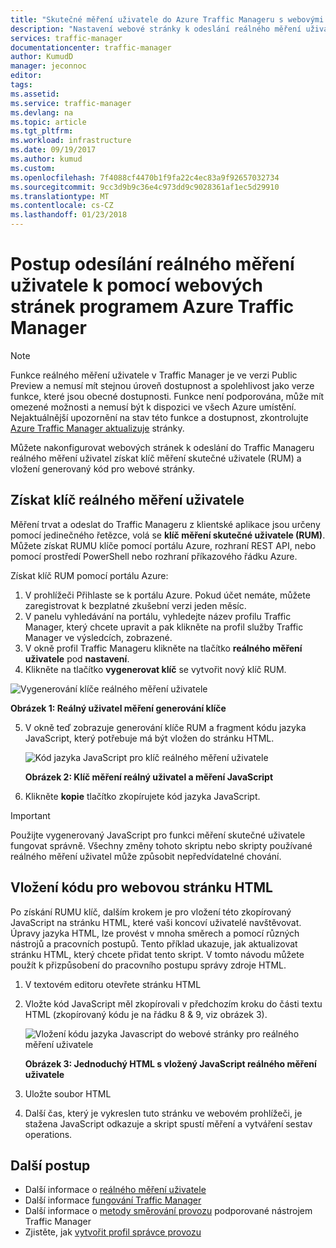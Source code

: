 ```yaml
---
title: "Skutečné měření uživatele do Azure Traffic Manageru s webovými stránkami | Microsoft Docs"
description: "Nastavení webové stránky k odeslání reálného měření uživatele do Traffic Manageru"
services: traffic-manager
documentationcenter: traffic-manager
author: KumudD
manager: jeconnoc
editor: 
tags: 
ms.assetid: 
ms.service: traffic-manager
ms.devlang: na
ms.topic: article
ms.tgt_pltfrm: 
ms.workload: infrastructure
ms.date: 09/19/2017
ms.author: kumud
ms.custom: 
ms.openlocfilehash: 7f4088cf4470b1f9fa22c4ec83a9f92657032734
ms.sourcegitcommit: 9cc3d9b9c36e4c973dd9c9028361af1ec5d29910
ms.translationtype: MT
ms.contentlocale: cs-CZ
ms.lasthandoff: 01/23/2018
---
```

# <a name="how-to-send-real-user-measurements-to-azure-traffic-manager-using-web-pages"></a>Postup odesílání reálného měření uživatele k pomocí webových stránek programem Azure Traffic Manager

>[!NOTE]
>Funkce reálného měření uživatele v Traffic Manager je ve verzi Public Preview a nemusí mít stejnou úroveň dostupnost a spolehlivost jako verze funkce, které jsou obecné dostupnosti. Funkce není podporována, může mít omezené možnosti a nemusí být k dispozici ve všech Azure umístění. Nejaktuálnější upozornění na stav této funkce a dostupnost, zkontrolujte [Azure Traffic Manager aktualizuje](https://azure.microsoft.com/updates/?product=traffic-manager) stránky.

Můžete nakonfigurovat webových stránek k odeslání do Traffic Manageru reálného měření uživatel získat klíč měření skutečné uživatele (RUM) a vložení generovaný kód pro webové stránky.

## <a name="obtain-a-real-user-measurements-key"></a>Získat klíč reálného měření uživatele

Měření trvat a odeslat do Traffic Manageru z klientské aplikace jsou určeny pomocí jedinečného řetězce, volá se **klíč měření skutečné uživatele (RUM)**. Můžete získat RUMU klíče pomocí portálu Azure, rozhraní REST API, nebo pomocí prostředí PowerShell nebo rozhraní příkazového řádku Azure.

Získat klíč RUM pomocí portálu Azure:
1. V prohlížeči Přihlaste se k portálu Azure. Pokud účet nemáte, můžete zaregistrovat k bezplatné zkušební verzi jeden měsíc.
2. V panelu vyhledávání na portálu, vyhledejte název profilu Traffic Manager, který chcete upravit a pak klikněte na profil služby Traffic Manager ve výsledcích, zobrazené.
3. V okně profil Traffic Manageru klikněte na tlačítko **reálného měření uživatele** pod **nastavení**.
4. Klikněte na tlačítko **vygenerovat klíč** se vytvořit nový klíč RUM.
 
  ![Vygenerování klíče reálného měření uživatele](./media/traffic-manager-create-rum-visual-studio/generate-rum-key.png)

   **Obrázek 1: Reálný uživatel měření generování klíče**

5. V okně teď zobrazuje generování klíče RUM a fragment kódu jazyka JavaScript, který potřebuje má být vložen do stránku HTML.
 
    ![Kód jazyka JavaScript pro klíč reálného měření uživatele](./media/traffic-manager-create-rum-web-pages/rum-javascript-code.png)

    **Obrázek 2: Klíč měření reálný uživatel a měření JavaScript**
 
6.  Klikněte **kopie** tlačítko zkopírujete kód jazyka JavaScript. 

>[!IMPORTANT]
> Použijte vygenerovaný JavaScript pro funkci měření skutečné uživatele fungovat správně. Všechny změny tohoto skriptu nebo skripty používané reálného měření uživatel může způsobit nepředvídatelné chování.

## <a name="embed-the-code-to-an-html-web-page"></a>Vložení kódu pro webovou stránku HTML

Po získání RUMU klíč, dalším krokem je pro vložení této zkopírovaný JavaScript na stránku HTML, které vaši koncoví uživatelé navštěvovat. Úpravy jazyka HTML, lze provést v mnoha směrech a pomocí různých nástrojů a pracovních postupů. Tento příklad ukazuje, jak aktualizovat stránku HTML, který chcete přidat tento skript. V tomto návodu můžete použít k přizpůsobení do pracovního postupu správy zdroje HTML.

1.  V textovém editoru otevřete stránku HTML
2.  Vložte kód JavaScript měl zkopírovali v předchozím kroku do části textu HTML (zkopírovaný kódu je na řádku 8 & 9, viz obrázek 3).
 
    ![Vložení kódu jazyka Javascript do webové stránky pro reálného měření uživatele](./media/traffic-manager-create-rum-web-pages/real-user-measurement-embed-script.png)  

    **Obrázek 3: Jednoduchý HTML s vložený JavaScript reálného měření uživatele**

3.  Uložte soubor HTML
4. Další čas, který je vykreslen tuto stránku ve webovém prohlížeči, je stažena JavaScript odkazuje a skript spustí měření a vytváření sestav operations.


## <a name="next-steps"></a>Další postup
- Další informace o [reálného měření uživatele](traffic-manager-rum-overview.md)
- Další informace [fungování Traffic Manager](traffic-manager-overview.md)
- Další informace o [metody směrování provozu](traffic-manager-routing-methods.md) podporované nástrojem Traffic Manager
- Zjistěte, jak [vytvořit profil správce provozu](traffic-manager-create-profile.md)

